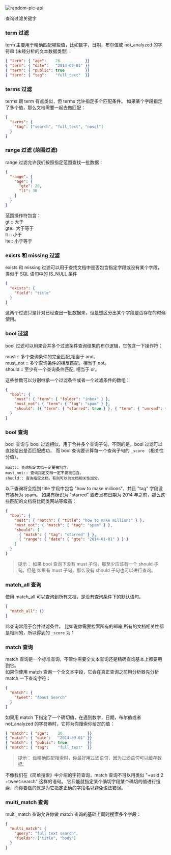 <!-- markdownlint-disable-next-line MD033 -->
<meta name="referrer" content="no-referrer"/>

![random-pic-api](https://api.dong4j.ink:1024/cover?spm={{spm}})

查询过滤关键字

### term 过滤

term 主要用于精确匹配哪些值，比如数字，日期，布尔值或 not_analyzed 的字符串 (未经分析的文本数据类型)：

```json
{ "term": { "age":    26           }}
{ "term": { "date":   "2014-09-01" }}
{ "term": { "public": true         }}
{ "term": { "tag":    "full_text"  }}
```

### terms 过滤

terms 跟 term 有点类似，但 terms 允许指定多个匹配条件。 如果某个字段指定了多个值，那么文档需要一起去做匹配：

```json
{
  "terms": {
    "tag": ["search", "full_text", "nosql"]
  }
}
```

### range 过滤 (范围过滤)

range 过滤允许我们按照指定范围查找一批数据：

```json
{
  "range": {
    "age": {
      "gte": 20,
      "lt": 30
    }
  }
}
```

范围操作符包含：  
gt :: 大于  
gte:: 大于等于  
lt :: 小于  
lte:: 小于等于

### exists 和 missing 过滤

exists 和 missing 过滤可以用于查找文档中是否包含指定字段或没有某个字段，类似于 SQL 语句中的 IS_NULL 条件

```json
{
  "exists": {
    "field": "title"
  }
}
```

这两个过滤只是针对已经查出一批数据来，但是想区分出某个字段是否存在的时候使用。

### bool 过滤

bool 过滤可以用来合并多个过滤条件查询结果的布尔逻辑，它包含一下操作符：

must :: 多个查询条件的完全匹配,相当于 and。  
must_not :: 多个查询条件的相反匹配，相当于 not。  
should :: 至少有一个查询条件匹配, 相当于 or。

这些参数可以分别继承一个过滤条件或者一个过滤条件的数组：

```json
{
  "bool": {
    "must": { "term": { "folder": "inbox" } },
    "must_not": { "term": { "tag": "spam" } },
    "should": [{ "term": { "starred": true } }, { "term": { "unread": true } }]
  }
}
```

### bool 查询

bool 查询与 bool 过滤相似，用于合并多个查询子句。不同的是，bool 过滤可以直接给出是否匹配成功， 而 bool 查询要计算每一个查询子句的 `_score` （相关性分值）。

```
must:: 查询指定文档一定要被包含。
must_not:: 查询指定文档一定不要被包含。
should:: 查询指定文档，有则可以为文档相关性加分。
```

以下查询将会找到 title 字段中包含 "how to make millions"，并且 "tag" 字段没有被标为 spam。 如果有标识为 "starred" 或者发布日期为 2014 年之前，那么这些匹配的文档将比同类网站等级高：

```json
{
  "bool": {
    "must": { "match": { "title": "how to make millions" } },
    "must_not": { "match": { "tag": "spam" } },
    "should": [
      { "match": { "tag": "starred" } },
      { "range": { "date": { "gte": "2014-01-01" } } }
    ]
  }
}
```

> 提示： 如果 bool 查询下没有 must 子句，那至少应该有一个 should 子句。但是 如果有 must 子句，那么没有 should 子句也可以进行查询。

### match_all 查询

使用 match_all 可以查询到所有文档，是没有查询条件下的默认语句。

```json
{
  "match_all": {}
}
```

此查询常用于合并过滤条件。 比如说你需要检索所有的邮箱,所有的文档相关性都是相同的，所以得到的 `_score` 为 1

### match 查询

match 查询是一个标准查询，不管你需要全文本查询还是精确查询基本上都要用到它。  
如果你使用 match 查询一个全文本字段，它会在真正查询之前用分析器先分析 match 一下查询字符：

```json
{
  "match": {
    "tweet": "About Search"
  }
}
```

如果用 match 下指定了一个确切值，在遇到数字，日期，布尔值或者 not_analyzed 的字符串时，它将为你搜索你给定的值：

```json
{ "match": { "age":    26           }}
{ "match": { "date":   "2014-09-01" }}
{ "match": { "public": true         }}
{ "match": { "tag":    "full_text"  }}
```

> 提示： 做精确匹配搜索时，你最好用过滤语句，因为过滤语句可以缓存数据。

不像我们在《简单搜索》中介绍的字符查询，match 查询不可以用类似 "+usid:2 +tweet:search" 这样的语句。 它只能就指定某个确切字段某个确切的值进行搜索，而你要做的就是为它指定正确的字段名以避免语法错误。

### multi_match 查询

multi_match 查询允许你做 match 查询的基础上同时搜索多个字段：

```json
{
  "multi_match": {
    "query": "full text search",
    "fields": ["title", "body"]
  }
}
```
